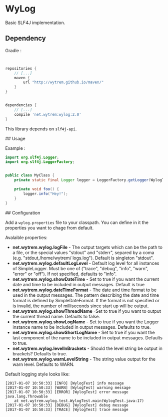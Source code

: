 # WyLog
Basic SLF4J implementation.

## Dependency
Gradle :
```gradle


repositories {
    // [...]
    maven {
        url "http://wytrem.github.io/maven/"
    }
}


dependencies {
    // [...]
    compile 'net.wytrem:wylog:2.0'
}
```

This library depends on `slf4j-api`.

## Usage

Example :
```java
import org.slf4j.Logger;
import org.slf4j.LoggerFactory;


public class MyClass {
    private static final Logger logger = LoggerFactory.getLogger(WylogTest.class);

    private void foo() {
        logger.info("Hey!");
    }
}

```

## Configuration

Add a `wylog.properties` file to your classpath. You can define in it the properties you want to chage from default.

Avalaible properties:
 * **net.wytrem.wylog.logFile** - The output targets which can be the path to a file, or the 
	 special values "stdout" and "stderr", separed by a coma (e.g. "stdout,/home/wytrem/
	 logs.log"). Default is singleton "stdout". 
 * **net.wytrem.wylog.defaultLogLevel** - Default log level for all instances of SimpleLogger. 
	 Must be one of ("trace", "debug", "info", "warn", "error" or "off"). If not specified, defaults to 
	 "info". 
 * **net.wytrem.wylog.showDateTime** - Set to true if you want the current date and time to 
	 be included in output messages. Default is true 
 * **net.wytrem.wylog.dateTimeFormat** - The date and time format to be used in the 
	 output messages. The pattern describing the date and time format is defined by 
	 SimpleDateFormat. If the format is not specified or is invalid, the number of milliseconds 
	 since start up will be output. 
 * **net.wytrem.wylog.showThreadName** -Set to true if you want to output the current 
	 thread name. Defaults to false. 
 * **net.wytrem.wylog.showLogName** - Set to true if you want the Logger instance name 
	 to be included in output messages. Defaults to true. 
 * **net.wytrem.wylog.showShortLogName** - Set to true if you want the last component of 
	 the name to be included in output messages. Defaults to true. 
 * **net.wytrem.wylog.levelInBrackets** - Should the level string be output in brackets? 
	 Defaults to true. 
 * **net.wytrem.wylog.warnLevelString** - The string value output for the warn level. Defaults 
	 to WARN. 

Default logging style looks like:
```
[2017-01-07 10:50:33] [INFO] [WylogTest] info message
[2017-01-07 10:50:33] [WARN] [WylogTest] warning message
[2017-01-07 10:50:33] [ERROR] [WylogTest] error message
java.lang.Throwable
	at net.wytrem.wylog.test.WylogTest.main(WylogTest.java:17)
[2017-01-07 10:50:33] [DEBUG] [WylogTest] debug message
[2017-01-07 10:50:33] [TRACE] [WylogTest] trace message
```
